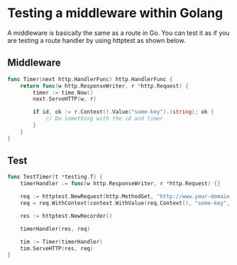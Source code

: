 # Testing a middleware within Golang

A middleware is basically the same as a route in Go. You can test it as if you are testing a route handler by using httptest as shown below.

## Middleware

```go
func Timer(next http.HandlerFunc) http.HandlerFunc {
    return func(w http.ResponseWriter, r *http.Request) {
        timer := time.Now()
        next.ServeHTTP(w, r)

        if id, ok := r.Context().Value("some-key").(string); ok {
            // Do something with the id and timer
        }
    }
}
```

## Test

```go
func TestTimer(t *testing.T) {
    timerHandler := func(w http.ResponseWriter, r *http.Request) {}

    req := httptest.NewRequest(http.MethodGet, "http://www.your-domain.com", nil)
    req = req.WithContext(context.WithValue(req.Context(), "some-key", "123ABC"))

    res := httptest.NewRecorder()

    timerHandler(res, req)

    tim := Timer(timerHandler)
    tim.ServeHTTP(res, req)
}
```
